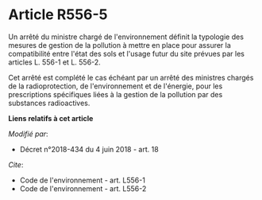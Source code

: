 # Article R556-5

Un arrêté du ministre chargé de l'environnement définit la typologie des mesures de gestion de la pollution à mettre en place
pour assurer la compatibilité entre l'état des sols et l'usage futur du site prévues par les articles L. 556-1 et L. 556-2.

Cet arrêté est complété le cas échéant par un arrêté des ministres chargés de la radioprotection, de l'environnement et de
l'énergie, pour les prescriptions spécifiques liées à la gestion de la pollution par des substances radioactives.

**Liens relatifs à cet article**

_Modifié par_:

  - Décret n°2018-434 du 4 juin 2018 - art. 18

_Cite_:

  - Code de l'environnement - art. L556-1
  - Code de l'environnement - art. L556-2
